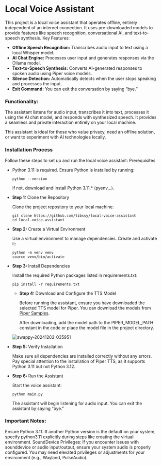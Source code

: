 # Local Voice Assistant

This project is a local voice assistant that operates offline, entirely independent of an internet connection. It uses pre-downloaded models to provide features like speech recognition, conversational AI, and text-to-speech synthesis.
Key Features:

- **Offline Speech Recognition:** Transcribes audio input to text using a local Whisper model.
- **AI Chat Engine:** Processes user input and generates responses via the Ollama model.
- **Text-to-Speech Synthesis:** Converts AI-generated responses to spoken audio using Piper voice models.
- **Silence Detection:** Automatically detects when the user stops speaking and processes the input.
- **Exit Command:** You can exit the conversation by saying “bye.”

### Functionality:

The assistant listens for audio input, transcribes it into text, processes it using the AI chat model, and responds with synthesized speech. It provides a seamless and private interaction entirely on your local machine.

This assistant is ideal for those who value privacy, need an offline solution, or want to experiment with AI technologies locally.


### Installation Process

Follow these steps to set up and run the local voice assistant:
Prerequisites

- Python 3.11 is required.
    Ensure Python is installed by running:
    
    ```commandline
    python --version
    ```
    If not, download and install Python 3.11.* (pyenv...).

- **Step 1:** Clone the Repository

    Clone the project repository to your local machine:
    ```commandline
    git clone https://github.com/tibssy/local-voice-assistant
    cd local-voice-assistant
    ```

- **Step 2:** Create a Virtual Environment

    Use a virtual environment to manage dependencies. Create and activate it:
    ```commandline
    python -m venv venv
    source venv/bin/activate
    ```

- **Step 3:** Install Dependencies

    Install the required Python packages listed in requirements.txt:
    ```commandline
    pip install -r requirements.txt
    ```

  - **Step 4:** Download and Configure the TTS Model

    Before running the assistant, ensure you have downloaded the selected TTS model for Piper.
    You can download the models from [Piper Samples](https://rhasspy.github.io/piper-samples/).
  
    After downloading, add the model path to the PIPER_MODEL_PATH constant in the code or place the model file in the project directory.


  ![swappy-20241202_035951](https://github.com/user-attachments/assets/5e211cf0-1031-480c-8c9a-6d0612241056)

- **Step 5:** Verify Installation

    Make sure all dependencies are installed correctly without any errors. Pay special attention to the installation of Piper TTS, as it supports Python 3.11 but not Python 3.12.


- **Step 6:** Run the Assistant

    Start the voice assistant:
    ```commandline
    python main.py
    ```
    The assistant will begin listening for audio input. You can exit the assistant by saying “bye.”

### Important Notes:

Ensure Python 3.11: If another Python version is the default on your system, specify python3.11 explicitly during steps like creating the virtual environment.
SoundDevice Privileges: If you encounter issues with sounddevice or audio input/output, ensure your system audio is properly configured. You may need elevated privileges or adjustments for your environment (e.g., Wayland, PulseAudio).